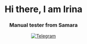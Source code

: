 <div id="header" align="center">
    <h1>Hi there, I am Irina</h1>
    <h3>Manual tester from Samara</h3>
</div>
<div id="social" align="center">
    <a href="https://t.me/ermolooshka">
        <img scr="https://img.shield.io/badge/Telegram-blue?style=for-the-badge&logo=telegram&logoColor=white" alt="Telegram"/>
    </a>
</div>


<!--
**ermolooshka/ermolooshka** is a ✨ _special_ ✨ repository because its `README.md` (this file) appears on your GitHub profile.

 ### About me

- 🔭 I’m currently working on an online mental map editor **Mind in Map**
- 🌱 I’m currently learning Python programming language
- 🤔 I’m looking for help with test automation
- 📫 Reach me by [gmail](mailto:ermolinaira666@gmail.com)
  

-->
